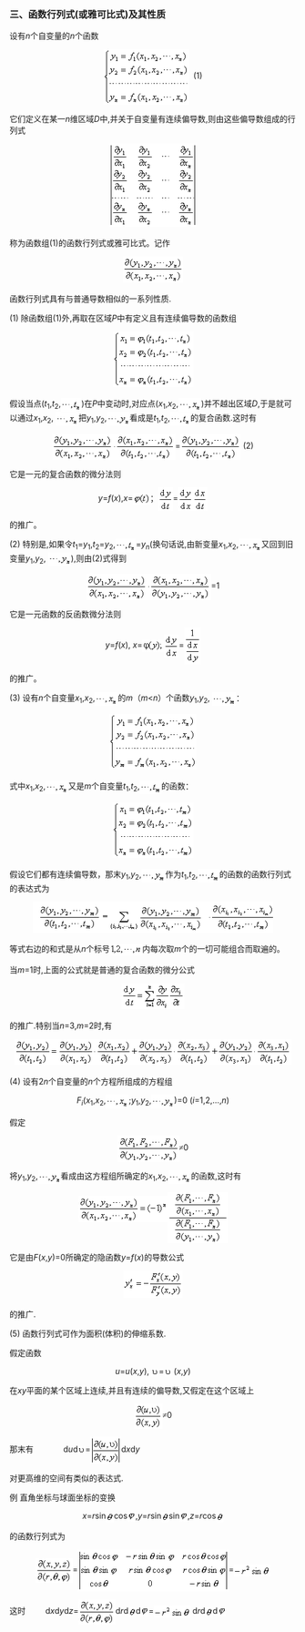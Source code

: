 <div class=Section1>
<h3><span lang=ZH-CN style='font-family:宋体_GB2312'>三、函数行列式</span><span
lang=EN-US>(</span><span lang=ZH-CN style='font-family:宋体_GB2312'>或雅可比式</span><span
lang=EN-US>)</span><span lang=ZH-CN style='font-family:宋体_GB2312'>及其性质</span></h3>
<p><span lang=ZH-CN style='font-family:宋体_GB2312'>设有</span><i><span lang=EN-US>n</span></i><span
lang=ZH-CN style='font-family:宋体_GB2312'>个自变量的</span><i><span lang=EN-US>n</span></i><span
lang=ZH-CN style='font-family:宋体_GB2312'>个函数</span></p>
<p align=center style='text-align:center'><span lang=EN-US style='font-family:
宋体_GB2312'><img width=150 height=98 src="res/17e9d95da129bdd93c34fb6cc6aaaa52_5470_files/Image2843.gif"
align=absmiddle></span><span lang=EN-US>&nbsp; (1)</span></p>
<p><span lang=ZH-CN style='font-family:宋体_GB2312'>它们定义在某一</span><i><span
lang=EN-US>n</span></i><span lang=ZH-CN style='font-family:宋体_GB2312'>维区域</span><i><span
lang=EN-US>D</span></i><span lang=ZH-CN style='font-family:宋体_GB2312'>中</span><span
lang=EN-US>,</span><span lang=ZH-CN style='font-family:宋体_GB2312'>并关于自变量有连续偏导数</span><span
lang=EN-US>,</span><span lang=ZH-CN style='font-family:宋体_GB2312'>则由这些偏导数组成的行列式</span></p>
<p align=center style='text-align:center'><span lang=EN-US style='font-family:
宋体_GB2312'><img width=154 height=146 src="res/17e9d95da129bdd93c34fb6cc6aaaa52_5470_files/Image2844.gif"></span></p>
<p><span lang=ZH-CN style='font-family:宋体_GB2312'>称为函数组</span><span lang=EN-US>(1)</span><span
lang=ZH-CN style='font-family:宋体_GB2312'>的函数行列式或雅可比式。记作</span></p>
<p align=center style='text-align:center'><span lang=EN-US style='font-family:
宋体_GB2312'><img width=106 height=46 src="res/17e9d95da129bdd93c34fb6cc6aaaa52_5470_files/Image2845.gif"></span></p>
<p><span lang=ZH-CN style='font-family:宋体_GB2312'>函数行列式具有与普通导数相似的一系列性质</span><span
lang=EN-US>.</span></p>
<p><span lang=EN-US>(1) </span><span lang=ZH-CN style='font-family:宋体_GB2312'>除函数组</span><span
lang=EN-US>(1)</span><span lang=ZH-CN style='font-family:宋体_GB2312'>外</span><span
lang=EN-US>,</span><span lang=ZH-CN style='font-family:宋体_GB2312'>再取在区域</span><i><span
lang=EN-US>P</span></i><span lang=ZH-CN style='font-family:宋体_GB2312'>中有定义且有连续偏导数的函数组</span></p>
<p align=center style='text-align:center'><span lang=EN-US style='font-family:
宋体_GB2312'><img width=141 height=98 src="res/17e9d95da129bdd93c34fb6cc6aaaa52_5470_files/Image2846.gif"></span></p>
<p><span lang=ZH-CN style='font-family:宋体_GB2312'>假设当点</span><span lang=EN-US>(<i>t</i><sub>1</sub>,<i>t</i><sub>2</sub>,</span><span
lang=EN-US style='font-family:宋体_GB2312'><img width=36 height=24
src="res/17e9d95da129bdd93c34fb6cc6aaaa52_5470_files/Image2847.gif" align=absmiddle></span><span
lang=EN-US>)</span><span lang=ZH-CN style='font-family:宋体_GB2312'>在</span><i><span
lang=EN-US>P</span></i><span lang=ZH-CN style='font-family:宋体_GB2312'>中变动时</span><span
lang=EN-US>,</span><span lang=ZH-CN style='font-family:宋体_GB2312'>对应点</span><span
lang=EN-US>(<i>x</i><sub>1</sub>,<i>x</i><sub>2</sub>,</span><span lang=EN-US
style='font-family:宋体_GB2312'><img width=40 height=24
src="res/17e9d95da129bdd93c34fb6cc6aaaa52_5470_files/Image2848.gif" align=absmiddle></span><span
lang=EN-US>)</span><span lang=ZH-CN style='font-family:宋体_GB2312'>并不越出区域</span><i><span
lang=EN-US>D</span></i><span lang=EN-US>,</span><span lang=ZH-CN
style='font-family:宋体_GB2312'>于是就可以通过</span><i><span lang=EN-US>x</span></i><sub><span
lang=EN-US>1</span></sub><span lang=EN-US>,<i>x</i><sub>2</sub>, </span><span
lang=EN-US style='font-family:宋体_GB2312'><img width=40 height=24
src="res/17e9d95da129bdd93c34fb6cc6aaaa52_5470_files/Image2849.gif" align=absmiddle></span><span
lang=ZH-CN style='font-family:宋体_GB2312'>把</span><i><span lang=EN-US>y</span></i><sub><span
lang=EN-US>1</span></sub><span lang=EN-US>,<i>y</i><sub>2</sub>,</span><span
lang=EN-US style='font-family:宋体_GB2312'><img width=40 height=24
src="res/17e9d95da129bdd93c34fb6cc6aaaa52_5470_files/Image2850.gif" align=absmiddle></span><span
lang=ZH-CN style='font-family:宋体_GB2312'>看成是</span><i><span lang=EN-US>t</span></i><sub><span
lang=EN-US>1</span></sub><span lang=EN-US>,<i>t</i><sub>2</sub>,</span><span
lang=EN-US style='font-family:宋体_GB2312'><img width=36 height=24
src="res/17e9d95da129bdd93c34fb6cc6aaaa52_5470_files/Image2851.gif" align=absmiddle></span><span
lang=ZH-CN style='font-family:宋体_GB2312'>的复合函数</span><span lang=EN-US>.</span><span
lang=ZH-CN style='font-family:宋体_GB2312'>这时有</span></p>
<p align=center style='text-align:center'><span lang=EN-US style='font-family:
宋体_GB2312'><img width=106 height=46 src="res/17e9d95da129bdd93c34fb6cc6aaaa52_5470_files/Image2852.gif"
align=absmiddle><img width=110 height=46 src="res/17e9d95da129bdd93c34fb6cc6aaaa52_5470_files/Image2853.gif"
align=absmiddle></span><span lang=EN-US>=</span><span lang=EN-US
style='font-family:宋体_GB2312'><img width=106 height=46
src="res/17e9d95da129bdd93c34fb6cc6aaaa52_5470_files/Image2854.gif" align=absmiddle></span><span
lang=EN-US> (2)</span></p>
<p><span lang=ZH-CN style='font-family:宋体_GB2312'>它是一元的复合函数的微分法则</span></p>
<p align=center style='text-align:center'><i><span lang=EN-US>y</span></i><span
lang=EN-US>=<i>f</i>(<i>x</i>),<i>x</i>=</span><span lang=EN-US
style='font-family:宋体_GB2312'><img width=30 height=21
src="res/17e9d95da129bdd93c34fb6cc6aaaa52_5470_files/Image2855.gif" align=absmiddle></span><span
lang=ZH-CN style='font-family:宋体_GB2312'>；</span><span lang=EN-US
style='font-family:宋体_GB2312'><img width=26 height=41
src="res/17e9d95da129bdd93c34fb6cc6aaaa52_5470_files/Image2856.gif" align=absmiddle></span><span
lang=EN-US>=</span><span lang=EN-US style='font-family:宋体_GB2312'><img
width=26 height=41 src="res/17e9d95da129bdd93c34fb6cc6aaaa52_5470_files/Image2857.gif" align=absmiddle><img
width=26 height=41 src="res/17e9d95da129bdd93c34fb6cc6aaaa52_5470_files/Image2858.gif" align=absmiddle></span></p>
<p><span lang=ZH-CN style='font-family:宋体_GB2312'>的推广。</span></p>
<p><span lang=EN-US>(2) </span><span lang=ZH-CN style='font-family:宋体_GB2312'>特别是</span><span
lang=EN-US>,</span><span lang=ZH-CN style='font-family:宋体_GB2312'>如果令</span><i><span
lang=EN-US>t</span></i><sub><span lang=EN-US>1</span></sub><span lang=EN-US>=<i>y</i><sub>1</sub>,<i>t</i><sub>2</sub>=<i>y</i><sub>2</sub>,</span><span
lang=EN-US style='font-family:宋体_GB2312'><img width=36 height=24
src="res/17e9d95da129bdd93c34fb6cc6aaaa52_5470_files/Image2847.gif" align=absmiddle></span><span
lang=EN-US>=<i>y<sub>n</sub></i>(</span><span lang=ZH-CN style='font-family:
宋体_GB2312'>换句话说</span><span lang=EN-US>,</span><span lang=ZH-CN
style='font-family:宋体_GB2312'>由新变量</span><i><span lang=EN-US>x</span></i><sub><span
lang=EN-US>1</span></sub><span lang=EN-US>,<i>x</i><sub>2</sub>,</span><span
lang=EN-US style='font-family:宋体_GB2312'><img width=40 height=24
src="res/17e9d95da129bdd93c34fb6cc6aaaa52_5470_files/Image2849.gif" align=absmiddle></span><span
lang=ZH-CN style='font-family:宋体_GB2312'>又回到旧变量</span><i><span lang=EN-US>y</span></i><sub><span
lang=EN-US>1</span></sub><span lang=EN-US>,<i>y</i><sub>2</sub>, </span><span
lang=EN-US style='font-family:宋体_GB2312'><img width=40 height=24
src="res/17e9d95da129bdd93c34fb6cc6aaaa52_5470_files/Image2850.gif" align=absmiddle></span><span
lang=EN-US>),</span><span lang=ZH-CN style='font-family:宋体_GB2312'>则由</span><span
lang=EN-US>(2)</span><span lang=ZH-CN style='font-family:宋体_GB2312'>式得到</span></p>
<p align=center style='text-align:center'><span lang=EN-US style='font-family:
宋体_GB2312'><img width=106 height=46 src="res/17e9d95da129bdd93c34fb6cc6aaaa52_5470_files/Image2845.gif"
align=absmiddle><img width=113 height=46 src="res/17e9d95da129bdd93c34fb6cc6aaaa52_5470_files/Image2859.gif"
align=absmiddle></span><span lang=EN-US>=1</span></p>
<p><span lang=ZH-CN style='font-family:宋体_GB2312'>它是一元函数的反函数微分法则</span></p>
<p align=center style='text-align:center'><i><span lang=EN-US>y</span></i><span
lang=EN-US>=<i>f</i>(<i>x</i>), <i>x</i>=</span><span lang=EN-US
style='font-family:宋体_GB2312'><img width=38 height=21
src="res/17e9d95da129bdd93c34fb6cc6aaaa52_5470_files/Image2860.gif" align=absmiddle><img width=26
height=41 src="res/17e9d95da129bdd93c34fb6cc6aaaa52_5470_files/Image2861.gif" align=absmiddle></span><span
lang=EN-US>=</span><span lang=EN-US style='font-family:宋体_GB2312'><img
width=29 height=65 src="res/17e9d95da129bdd93c34fb6cc6aaaa52_5470_files/Image2862.gif" align=absmiddle></span></p>
<p><span lang=ZH-CN style='font-family:宋体_GB2312'>的推广。</span></p>
<p><span lang=EN-US>(3) </span><span lang=ZH-CN style='font-family:宋体_GB2312'>设有</span><i><span
lang=EN-US>n</span></i><span lang=ZH-CN style='font-family:宋体_GB2312'>个自变量</span><i><span
lang=EN-US>x</span></i><sub><span lang=EN-US>1</span></sub><span lang=EN-US>,<i>x</i><sub>2</sub>,</span><span
lang=EN-US style='font-family:宋体_GB2312'><img width=40 height=24
src="res/17e9d95da129bdd93c34fb6cc6aaaa52_5470_files/Image2849.gif" align=absmiddle></span><span
lang=ZH-CN style='font-family:宋体_GB2312'>的</span><i><span lang=EN-US>m</span></i><span
lang=ZH-CN style='font-family:宋体_GB2312'>（</span><i><span lang=EN-US>m</span></i><span
lang=EN-US>&lt;<i>n</i></span><span lang=ZH-CN style='font-family:宋体_GB2312'>）个函数</span><i><span
lang=EN-US>y</span></i><sub><span lang=EN-US>1</span></sub><span lang=EN-US>,<i>y</i><sub>2</sub>,
</span><span lang=EN-US style='font-family:宋体_GB2312'><img width=42 height=24
src="res/17e9d95da129bdd93c34fb6cc6aaaa52_5470_files/Image2863.gif" align=absmiddle></span><span
lang=ZH-CN style='font-family:宋体_GB2312'>：</span></p>
<p align=center style='text-align:center'><span lang=EN-US style='font-family:
宋体_GB2312'><img width=154 height=98 src="res/17e9d95da129bdd93c34fb6cc6aaaa52_5470_files/Image2864.gif"></span></p>
<p><span lang=ZH-CN style='font-family:宋体_GB2312'>式中</span><i><span lang=EN-US>x</span></i><sub><span
lang=EN-US>1</span></sub><span lang=EN-US>,<i>x</i><sub>2</sub>,</span><span
lang=EN-US style='font-family:宋体_GB2312'><img width=40 height=24
src="res/17e9d95da129bdd93c34fb6cc6aaaa52_5470_files/Image2865.gif" align=absmiddle></span><span
lang=ZH-CN style='font-family:宋体_GB2312'>又是</span><i><span lang=EN-US>m</span></i><span
lang=ZH-CN style='font-family:宋体_GB2312'>个自变量</span><i><span lang=EN-US>t</span></i><sub><span
lang=EN-US>1</span></sub><span lang=EN-US>,<i>t</i><sub>2</sub>,</span><span
lang=EN-US style='font-family:宋体_GB2312'><img width=38 height=24
src="res/17e9d95da129bdd93c34fb6cc6aaaa52_5470_files/Image2866.gif" align=absmiddle></span><span
lang=ZH-CN style='font-family:宋体_GB2312'>的函数：</span></p>
<p align=center style='text-align:center'><span lang=EN-US style='font-family:
宋体_GB2312'><img width=142 height=98 src="res/17e9d95da129bdd93c34fb6cc6aaaa52_5470_files/Image2867.gif"></span></p>
<p><span lang=ZH-CN style='font-family:宋体_GB2312'>假设它们都有连续偏导数，那末</span><i><span
lang=EN-US>y</span></i><sub><span lang=EN-US>1</span></sub><span lang=EN-US>,<i>y</i><sub>2</sub>,</span><span
lang=EN-US style='font-family:宋体_GB2312'><img width=42 height=24
src="res/17e9d95da129bdd93c34fb6cc6aaaa52_5470_files/Image2868.gif" align=absmiddle></span><span
lang=ZH-CN style='font-family:宋体_GB2312'>作为</span><i><span lang=EN-US>t</span></i><sub><span
lang=EN-US>1</span></sub><span lang=EN-US>,<i>t</i><sub>2</sub>,</span><span
lang=EN-US style='font-family:宋体_GB2312'><img width=38 height=24
src="res/17e9d95da129bdd93c34fb6cc6aaaa52_5470_files/Image2869.gif" align=absmiddle></span><span
lang=ZH-CN style='font-family:宋体_GB2312'>的函数的函数行列式的表达式为</span></p>
<p align=center style='text-align:center'><span lang=EN-US><img width=422
height=55 src="res/17e9d95da129bdd93c34fb6cc6aaaa52_5470_files/1.gif"></span></p>
<p><span lang=ZH-CN style='font-family:宋体_GB2312'>等式右边的和式是从</span><i><span
lang=EN-US>n</span></i><span lang=ZH-CN style='font-family:宋体_GB2312'>个标号</span><span
lang=EN-US style='font-family:宋体_GB2312'><img width=57 height=21
src="res/17e9d95da129bdd93c34fb6cc6aaaa52_5470_files/Image2874.gif" align=absmiddle></span><span
lang=ZH-CN style='font-family:宋体_GB2312'>内每次取</span><i><span lang=EN-US>m</span></i><span
lang=ZH-CN style='font-family:宋体_GB2312'>个的一切可能组合而取遍的。</span></p>
<p><span lang=ZH-CN style='font-family:宋体_GB2312'>当</span><i><span lang=EN-US>m</span></i><span
lang=EN-US>=1</span><span lang=ZH-CN style='font-family:宋体_GB2312'>时</span><span
lang=EN-US>,</span><span lang=ZH-CN style='font-family:宋体_GB2312'>上面的公式就是普通的复合函数的微分公式</span></p>
<p align=center style='text-align:center'><span lang=EN-US style='font-family:
宋体_GB2312'><img width=110 height=46 src="res/17e9d95da129bdd93c34fb6cc6aaaa52_5470_files/Image2875.gif"></span></p>
<p><span lang=ZH-CN style='font-family:宋体_GB2312'>的推广</span><span lang=EN-US>.</span><span
lang=ZH-CN style='font-family:宋体_GB2312'>特别当</span><i><span lang=EN-US>n</span></i><span
lang=EN-US>=3,<i>m</i>=2</span><span lang=ZH-CN style='font-family:宋体_GB2312'>时</span><span
lang=EN-US>,</span><span lang=ZH-CN style='font-family:宋体_GB2312'>有</span></p>
<p align=center style='text-align:center'><span lang=EN-US style='font-family:
宋体_GB2312'><img width=486 height=46 src="res/17e9d95da129bdd93c34fb6cc6aaaa52_5470_files/Image2876.gif"></span></p>
<p><span lang=EN-US>(4) </span><span lang=ZH-CN style='font-family:宋体_GB2312'>设有</span><span
lang=EN-US>2<i>n</i></span><span lang=ZH-CN style='font-family:宋体_GB2312'>个自变量的</span><i><span
lang=EN-US>n</span></i><span lang=ZH-CN style='font-family:宋体_GB2312'>个方程所组成的方程组</span></p>
<p align=center style='text-align:center'><i><span lang=EN-US>F<sub>i</sub></span></i><span
lang=EN-US>(<i>x</i><sub>1</sub>,<i>x</i><sub>2</sub>,</span><span lang=EN-US
style='font-family:宋体_GB2312'><img width=40 height=24
src="res/17e9d95da129bdd93c34fb6cc6aaaa52_5470_files/Image2877.gif" align=absmiddle></span><span
lang=EN-US>;<i>y</i><sub>1</sub>,<i>y</i><sub>2</sub>,</span><span lang=EN-US
style='font-family:宋体_GB2312'><img width=40 height=24
src="res/17e9d95da129bdd93c34fb6cc6aaaa52_5470_files/Image2878.gif" align=absmiddle></span><span
lang=EN-US>)=0 (<i>i</i>=1,2,…,<i>n</i>)</span></p>
<p><span lang=ZH-CN style='font-family:宋体_GB2312'>假定</span></p>
<p align=center style='text-align:center'><span lang=EN-US style='font-family:
宋体_GB2312'><img width=108 height=46 src="res/17e9d95da129bdd93c34fb6cc6aaaa52_5470_files/Image2879.gif"
align=absmiddle></span><span lang=ZH-CN style='font-family:宋体_GB2312'>≠</span><span
lang=EN-US>0</span></p>
<p><span lang=ZH-CN style='font-family:宋体_GB2312'>将</span><i><span lang=EN-US>y</span></i><sub><span
lang=EN-US>1</span></sub><span lang=EN-US>,<i>y</i><sub>2</sub>,</span><span
lang=EN-US style='font-family:宋体_GB2312'><img width=40 height=24
src="res/17e9d95da129bdd93c34fb6cc6aaaa52_5470_files/Image2880.gif" align=absmiddle></span><span
lang=ZH-CN style='font-family:宋体_GB2312'>看成由这方程组所确定的</span><i><span lang=EN-US>x</span></i><sub><span
lang=EN-US>1</span></sub><span lang=EN-US>,<i>x</i><sub>2</sub>,</span><span
lang=EN-US style='font-family:宋体_GB2312'><img width=40 height=24
src="res/17e9d95da129bdd93c34fb6cc6aaaa52_5470_files/Image2881.gif" align=absmiddle></span><span
lang=ZH-CN style='font-family:宋体_GB2312'>的函数</span><span lang=EN-US>,</span><span
lang=ZH-CN style='font-family:宋体_GB2312'>这时有</span></p>
<p align=center style='text-align:center'><span lang=EN-US style='font-family:
宋体_GB2312'><img width=157 height=46 src="res/17e9d95da129bdd93c34fb6cc6aaaa52_5470_files/Image2882.gif"><sup><img
width=106 height=90 src="res/17e9d95da129bdd93c34fb6cc6aaaa52_5470_files/Image2883.gif" align=absmiddle></sup></span></p>
<p><span lang=ZH-CN style='font-family:宋体_GB2312'>它是由</span><i><span
lang=EN-US>F</span></i><span lang=EN-US>(<i>x</i>,<i>y</i>)=0</span><span
lang=ZH-CN style='font-family:宋体_GB2312'>所确定的隐函数</span><i><span lang=EN-US>y</span></i><span
lang=EN-US>=<i>f</i>(<i>x</i>)</span><span lang=ZH-CN style='font-family:宋体_GB2312'>的导数公式</span></p>
<p align=center style='text-align:center'><span lang=EN-US style='font-family:
宋体_GB2312'><img width=104 height=48 src="res/17e9d95da129bdd93c34fb6cc6aaaa52_5470_files/Image2884.gif"></span></p>
<p><span lang=ZH-CN style='font-family:宋体_GB2312'>的推广</span><span lang=EN-US>.</span></p>
<p><span lang=EN-US>(5) </span><span lang=ZH-CN style='font-family:宋体_GB2312'>函数行列式可作为面积</span><span
lang=EN-US>(</span><span lang=ZH-CN style='font-family:宋体_GB2312'>体积</span><span
lang=EN-US>)</span><span lang=ZH-CN style='font-family:宋体_GB2312'>的伸缩系数</span><span
lang=EN-US>.</span></p>
<p><span lang=ZH-CN style='font-family:宋体_GB2312'>假定函数</span></p>
<p align=center style='text-align:center'><i><span lang=EN-US>u</span></i><span
lang=EN-US>=<i>u</i>(<i>x</i>,<i>y</i>), </span><span lang=EN-US
style='font-family:宋体_GB2312'><img width=13 height=14
src="res/17e9d95da129bdd93c34fb6cc6aaaa52_5470_files/Image2885.gif" align=absmiddle></span><span
lang=EN-US>=</span><span lang=EN-US style='font-family:宋体_GB2312'><img
width=13 height=14 src="res/17e9d95da129bdd93c34fb6cc6aaaa52_5470_files/Image2885.gif" align=absmiddle></span><span
lang=EN-US> (<i>x</i>,<i>y</i>)</span></p>
<p><span lang=ZH-CN style='font-family:宋体_GB2312'>在</span><i><span lang=EN-US>xy</span></i><span
lang=ZH-CN style='font-family:宋体_GB2312'>平面的某个区域上连续</span><span lang=EN-US>,</span><span
lang=ZH-CN style='font-family:宋体_GB2312'>并且有连续的偏导数</span><span lang=EN-US>,</span><span
lang=ZH-CN style='font-family:宋体_GB2312'>又假定在这个区域上</span></p>
<p align=center style='text-align:center'><span lang=EN-US style='font-family:
宋体_GB2312'><img width=50 height=44 src="res/17e9d95da129bdd93c34fb6cc6aaaa52_5470_files/Image2886.gif"
align=absmiddle></span><span lang=ZH-CN style='font-family:宋体_GB2312'>≠</span><span
lang=EN-US>0</span></p>
<p><span lang=ZH-CN style='font-family:宋体_GB2312'>那末有</span><span lang=EN-US
style='font-family:宋体_GB2312'>&nbsp;&nbsp;&nbsp;&nbsp;&nbsp;&nbsp;&nbsp;&nbsp;&nbsp;&nbsp;&nbsp;&nbsp;&nbsp;&nbsp; </span><span
lang=EN-US> d<i>u</i>d</span><span lang=EN-US style='font-family:宋体_GB2312'><img
width=13 height=14 src="res/17e9d95da129bdd93c34fb6cc6aaaa52_5470_files/Image2885.gif" align=absmiddle></span><span
lang=EN-US>=</span><span lang=EN-US style='font-family:宋体_GB2312'><img
width=54 height=48 src="res/17e9d95da129bdd93c34fb6cc6aaaa52_5470_files/Image2887.gif" align=absmiddle></span><span
lang=EN-US>d<i>x</i>d<i>y</i></span></p>
<p><span lang=ZH-CN style='font-family:宋体_GB2312'>对更高维的空间有类似的表达式</span><span
lang=EN-US>.</span></p>
<p><span lang=ZH-CN style='font-family:宋体_GB2312'>例</span><span lang=ZH-CN> </span><span
lang=ZH-CN style='font-family:宋体_GB2312'>直角坐标与球面坐标的变换</span></p>
<p align=center style='text-align:center'><i><span lang=EN-US>x</span></i><span
lang=EN-US>=<i>r</i>sin</span><span lang=EN-US style='font-family:宋体_GB2312'><img
width=14 height=18 src="res/17e9d95da129bdd93c34fb6cc6aaaa52_5470_files/Image2888.gif" align=absmiddle></span><span
lang=EN-US>cos</span><span lang=EN-US style='font-family:宋体_GB2312'><img
width=14 height=17 src="res/17e9d95da129bdd93c34fb6cc6aaaa52_5470_files/Image2735.gif" align=absmiddle></span><span
lang=EN-US>,<i>y</i>=<i>r</i>sin</span><span lang=EN-US style='font-family:
宋体_GB2312'><img width=13 height=18 src="res/17e9d95da129bdd93c34fb6cc6aaaa52_5470_files/Image2888.gif"
align=absmiddle></span><span lang=EN-US>sin</span><span lang=EN-US
style='font-family:宋体_GB2312'><img width=14 height=17
src="res/17e9d95da129bdd93c34fb6cc6aaaa52_5470_files/Image2735.gif" align=absmiddle></span><span
lang=EN-US>,<i>z</i>=<i>r</i>cos</span><span lang=EN-US style='font-family:
宋体_GB2312'><img width=13 height=18 src="res/17e9d95da129bdd93c34fb6cc6aaaa52_5470_files/Image2889.gif"
align=absmiddle></span></p>
<p><span lang=ZH-CN style='font-family:宋体_GB2312'>的函数行列式为</span></p>
<p align=center style='text-align:center'><span lang=EN-US style='font-family:
宋体_GB2312'><img width=65 height=44 src="res/17e9d95da129bdd93c34fb6cc6aaaa52_5470_files/Image2890.gif"
align=absmiddle></span><span lang=EN-US>=</span><span lang=EN-US
style='font-family:宋体_GB2312'><img width=265 height=74
src="res/17e9d95da129bdd93c34fb6cc6aaaa52_5470_files/Image2891.gif" align=absmiddle></span><span
lang=EN-US>=</span><span lang=EN-US style='font-family:宋体_GB2312'><img
width=64 height=21 src="res/17e9d95da129bdd93c34fb6cc6aaaa52_5470_files/Image2892.gif" align=absmiddle></span></p>
<p><span lang=ZH-CN style='font-family:宋体_GB2312'>这时</span><span lang=EN-US
style='font-family:宋体_GB2312'>&nbsp;&nbsp;&nbsp;&nbsp;&nbsp;&nbsp;&nbsp;&nbsp;&nbsp; </span><span
lang=EN-US>d<i>x</i>d<i>y</i>d<i>z</i>=</span><span lang=EN-US
style='font-family:宋体_GB2312'><img width=65 height=44
src="res/17e9d95da129bdd93c34fb6cc6aaaa52_5470_files/Image2893.gif" align=absmiddle></span><span
lang=EN-US>d<i>r</i>d</span><span lang=EN-US style='font-family:宋体_GB2312'><img
width=13 height=18 src="res/17e9d95da129bdd93c34fb6cc6aaaa52_5470_files/Image2889.gif" align=absmiddle></span><span
lang=EN-US>d</span><span lang=EN-US style='font-family:宋体_GB2312'><img
width=14 height=17 src="res/17e9d95da129bdd93c34fb6cc6aaaa52_5470_files/Image2735.gif" align=absmiddle></span><span
lang=EN-US>=</span><span lang=EN-US style='font-family:宋体_GB2312'><img
width=64 height=21 src="res/17e9d95da129bdd93c34fb6cc6aaaa52_5470_files/Image2892.gif" align=absmiddle></span><span
lang=EN-US> d<i>r</i>d</span><span lang=EN-US style='font-family:宋体_GB2312'><img
width=13 height=18 src="res/17e9d95da129bdd93c34fb6cc6aaaa52_5470_files/Image2888.gif" align=absmiddle></span><span
lang=EN-US>d</span><span lang=EN-US style='font-family:宋体_GB2312'><img
width=14 height=17 src="res/17e9d95da129bdd93c34fb6cc6aaaa52_5470_files/Image2253.gif" align=absmiddle></span></p>
</div>